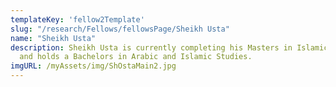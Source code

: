 ```yaml
---
templateKey: 'fellow2Template'
slug: "/research/Fellows/fellowsPage/Sheikh Usta"
name: "Sheikh Usta"
description: Sheikh Usta is currently completing his Masters in Islamic Shariah,
  and holds a Bachelors in Arabic and Islamic Studies.
imgURL: /myAssets/img/ShOstaMain2.jpg
---
```



